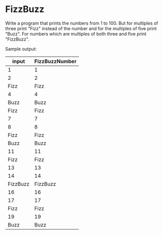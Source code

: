 # FizzBuzz

Write a program that prints the numbers from 1 to 100. But for multiples of three print "Fizz" instead of the number and for the multiples of five print "Buzz". For numbers which are multiples of both three and five print "FizzBuzz".

Sample output:

| input    | FizzBuzzNumber |
| -------- | -------------- |
| 1        | 1              |
| 2        | 2              |
| Fizz     | Fizz           |
| 4        | 4              |
| Buzz     | Buzz           |
| Fizz     | Fizz           |
| 7        | 7              |
| 8        | 8              |
| Fizz     | Fizz           |
| Buzz     | Buzz           |
| 11       | 11             |
| Fizz     | Fizz           |
| 13       | 13             |
| 14       | 14             |
| FizzBuzz | FizzBuzz       |
| 16       | 16             |
| 17       | 17             |
| Fizz     | Fizz           |
| 19       | 19             |
| Buzz     | Buzz           |

